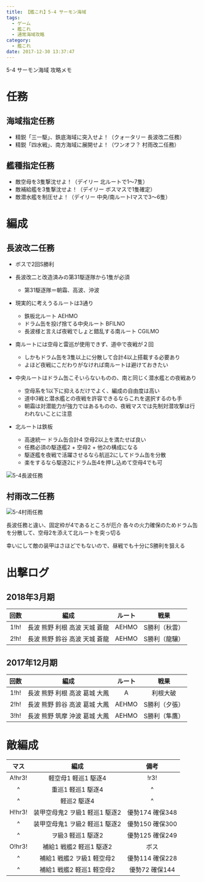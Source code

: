 ```yaml
---
title: 【艦これ】5-4 サーモン海域
tags:
  - ゲーム
  - 艦これ
  - 通常海域攻略
category:
  - 艦これ
date: 2017-12-30 13:37:47
---
```



5-4 サーモン海域 攻略メモ

<!-- more -->

# 任務

## 海域指定任務

* 精鋭「三一駆」、鉄底海域に突入せよ！（クォータリー 長波改二任務）
* 精鋭「四水戦」、南方海域に展開せよ！（ワンオフ？ 村雨改二任務）

## 艦種指定任務

* 敵空母を3隻撃沈せよ！（デイリー 北ルートで1～7隻）
* 敵補給艦を3隻撃沈せよ！（デイリー ボスマスで1隻確定）
* 敵潜水艦を制圧せよ！（デイリー 中央/南ルートIマスで3～6隻）

# 編成

## 長波改二任務

* ボスで2回S勝利

* 長波改二と改造済みの第31駆逐隊から1隻が必須
  * 第31駆逐隊＝朝霜、高波、沖波

* 現実的に考えうるルートは3通り
  * 鉄板北ルート AEHMO
  * ドラム缶を投げ捨てる中央ルート BFILNO
  * 長波様と言えば夜戦でしょと錯乱する南ルート CGILMO

* 南ルートには空母と雷巡が使用できず、道中で夜戦が２回
  * しかもドラム缶を3隻以上に分散して合計4以上搭載する必要あり
  * よほど夜戦にこだわりがなければ南ルートは避けておきたい

* 中央ルートはドラム缶こそいらないものの、南と同じく潜水艦との夜戦あり
  * 空母系を1以下に抑えるだけでよく、編成の自由度は高い
  * 道中3戦と潜水艦との夜戦を許容できるならこれを選択するのも手
  * 朝霜は対潜能力が強力ではあるものの、夜戦マスでは先制対潜攻撃は行われないことに注意

* 北ルートは鉄板
  * 高速統一 ドラム缶合計4 空母2以上を満たせば良い
  * 任務必須の駆逐艦2 + 空母2 + 他2の構成になる
  * 駆逐艦を夜戦で活躍させるなら航巡2にしてドラム缶を分散
  * 楽をするなら駆逐2にドラム缶4を押し込めて空母4でも可

![5-4長波任務](5-4-naganami.png "5-4長波任務")

## 村雨改二任務

![5-4村雨任務](5-4-murasame.png "5-4村雨任務")

長波任務と違い、固定枠が4であるところが厄介
各々の火力確保のためドラム缶を分散して、空母2を添えて北ルートを突っ切る

幸いにして敵の装甲はさほどでもないので、昼戦でも十分にS勝利を狙える

# 出撃ログ

## 2018年3月期

|回数|編成|ルート|戦果|
|:--:|:--:|:---:|:--:|
|1!h!|長波 熊野 利根 高波 天城 蒼龍|AEHMO|S勝利（秋雲）|
|2!h!|長波 熊野 鈴谷 高波 天城 蒼龍|AEHMO|S勝利（龍驤）|

## 2017年12月期

|回数|編成|ルート|戦果|
|:--:|:--:|:---:|:--:|
|1!h!|長波 熊野 利根 高波 葛城 大鳳|A|利根大破|
|2!h!|長波 熊野 鈴谷 高波 葛城 大鳳|AEHMO|S勝利（夕張）|
|3!h!|長波 熊野 筑摩 沖波 葛城 大鳳|AEHMO|S勝利（隼鷹）|

# 敵編成

|マス|編成|備考|
|:--:|:---:|:-:|
|A!hr3!|軽空母1 軽巡1 駆逐4|!r3!|
|^|重巡1 軽巡1 駆逐4|^|
|^|軽巡2 駆逐4|^|
|H!hr3!|装甲空母鬼2 ヲ級1 軽巡1 駆逐2|優勢174 確保348|
|^|装甲空母鬼1 ヲ級2 軽巡1 駆逐2|優勢150 確保300|
|^|ヲ級3 軽巡1 駆逐2|優勢125 確保249|
|O!hr3!|補給1 戦艦2 軽巡1 駆逐2|ボス|
|^|補給1 戦艦2 ヲ級1 軽空母2|優勢114 確保228|
|^|補給1 戦艦2 軽巡1 軽空母2|優勢72 確保144|

